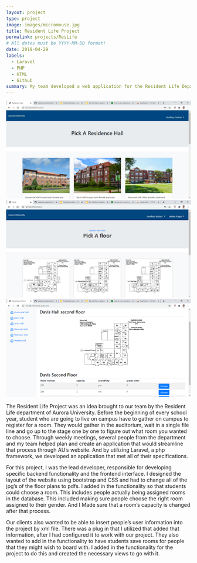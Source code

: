 ```yaml
---
layout: project
type: project
image: images/micromouse.jpg
title: Resident Life Project
permalink: projects/ResLife
# All dates must be YYYY-MM-DD format!
date: 2019-04-29
labels:
  - Laravel
  - PHP 
  - HTML
  - Github
summary: My team developed a web application for the Resident Life Department to streamline dorm selection.
---
```


<div class="ui small rounded images">
  <img class="ui image" src="../images/ResLife1.jpg">
  <img class="ui image" src="../images/ResLife1.png">
  <img class="ui image" src="../images/ResLife3.png">
</div>

The Resident Life Project was an idea brought to our team by the Resident Life department of Aurora University. Before the beginning of every school year, student who are going to live on campus have to gather on campus to register for a room. They would gather in the auditorium, wait in a single file line and go up to the stage one by one to figure out what room you wanted to choose. Through weekly meetings, several people from the department and my team helped plan and create an application that would streamline that process through AU’s website. And by utilizing Laravel, a php framework, we developed an application that met all of their specifications.

For this project, I was the lead developer, responsible for developing specific backend functionality and the frontend interface. 
I designed the layout of the website using bootstrap and CSS and had to change all of the jpg’s of the floor plans to pdfs. I added in the functionality so that students could choose a room. This includes people actually being assigned rooms in the database. This included making sure people choose the right room assigned to their gender. And I Made sure that a room’s capacity is changed after that process. 

Our clients also wanted to be able to insert people’s user information into the project by xml file. There was a plug in that I utilized that added that information, after I had configured it to work with our project. They also wanted to add in the functionality to have students save rooms for people that they might wish to board with. I added in the functionality for the project to do this and created the necessary views to go with it.




